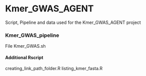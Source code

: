 # Kmer_GWAS_AGENT
Script, Pipeline and data used for the Kmer_GWAS_AGENT project

### Kmer_GWAS_pipeline
File Kmer_GWAS.sh
#### Additional Rscript 
creating_link_path_folder.R
listing_kmer_fasta.R

